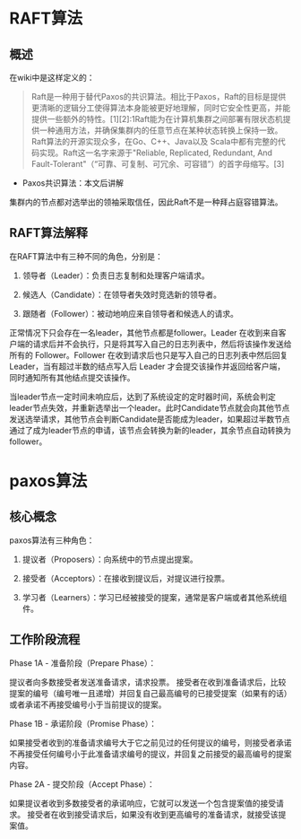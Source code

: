 # RAFT算法

## 概述

在wiki中是这样定义的：

> Raft是一种用于替代Paxos的共识算法。相比于Paxos，Raft的目标是提供更清晰的逻辑分工使得算法本身能被更好地理解，同时它安全性更高，并能提供一些额外的特性。[1][2]:1Raft能为在计算机集群之间部署有限状态机提供一种通用方法，并确保集群内的任意节点在某种状态转换上保持一致。Raft算法的开源实现众多，在Go、C++、Java以及 Scala中都有完整的代码实现。Raft这一名字来源于"Reliable, Replicated, Redundant, And Fault-Tolerant"（“可靠、可复制、可冗余、可容错”）的首字母缩写。[3]

- Paxos共识算法：本文后讲解

集群内的节点都对选举出的领袖采取信任，因此Raft不是一种拜占庭容错算法。

## RAFT算法解释 

在RAFT算法中有三种不同的角色，分别是：

1. 领导者（Leader）：负责日志复制和处理客户端请求。

2. 候选人（Candidate）：在领导者失效时竞选新的领导者。

3. 跟随者（Follower）：被动地响应来自领导者和候选人的请求。

正常情况下只会存在一名leader，其他节点都是follower。Leader 在收到来自客户端的请求后并不会执行，只是将其写入自己的日志列表中，然后将该操作发送给所有的 Follower。Follower 在收到请求后也只是写入自己的日志列表中然后回复 Leader，当有超过半数的结点写入后 Leader 才会提交该操作并返回给客户端，同时通知所有其他结点提交该操作。

当leader节点一定时间未响应后，达到了系统设定的定时器时间，系统会判定leader节点失效，并重新选举出一个leader。此时Candidate节点就会向其他节点发送选举请求，其他节点会判断Candidate是否能成为leader，如果超过半数节点通过了成为leader节点的申请，该节点会转换为新的leader，其余节点自动转换为follower。


# paxos算法

## 核心概念

paxos算法有三种角色：

1. 提议者（Proposers）：向系统中的节点提出提案。

2. 接受者（Acceptors）：在接收到提议后，对提议进行投票。

3. 学习者（Learners）：学习已经被接受的提案，通常是客户端或者其他系统组件。

## 工作阶段流程

Phase 1A - 准备阶段（Prepare Phase）：

提议者向多数接受者发送准备请求，请求投票。
接受者在收到准备请求后，比较提案的编号（编号唯一且递增）并回复自己最高编号的已接受提案（如果有的话）或者承诺不再接受编号小于当前提议的提案。

Phase 1B - 承诺阶段（Promise Phase）：

如果接受者收到的准备请求编号大于它之前见过的任何提议的编号，则接受者承诺不再接受任何编号小于此准备请求编号的提议，并回复之前接受的最高编号的提案内容。

Phase 2A - 提交阶段（Accept Phase）：

如果提议者收到多数接受者的承诺响应，它就可以发送一个包含提案值的接受请求。
接受者在收到接受请求后，如果没有收到更高编号的准备请求，就接受该提案值。




